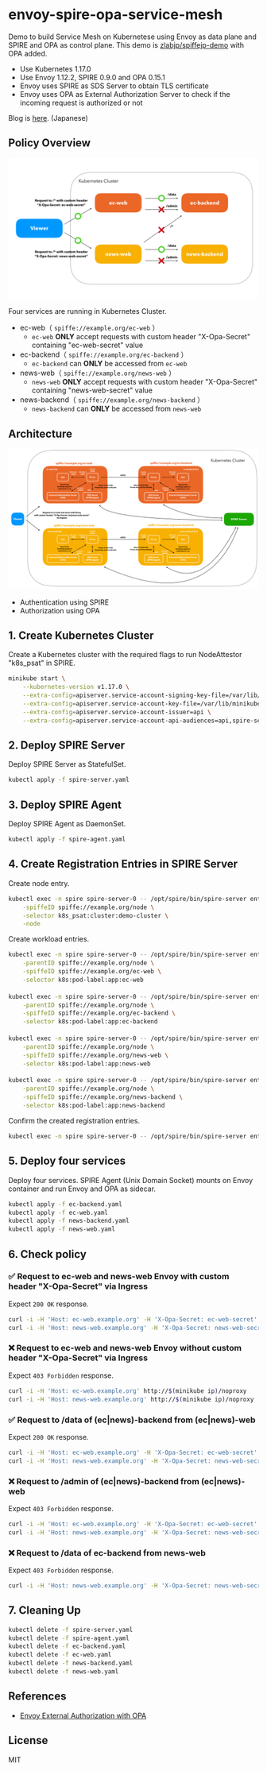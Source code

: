 # envoy-spire-opa-service-mesh

Demo to build Service Mesh on Kubernetese using Envoy as data plane and SPIRE and OPA as control plane. This demo is [zlabjp/spiffejp-demo](https://github.com/zlabjp/spiffejp-demo) with OPA added.

- Use Kubernetes 1.17.0
- Use Envoy 1.12.2, SPIRE 0.9.0 and OPA 0.15.1
- Envoy uses SPIRE as SDS Server to obtain TLS certificate
- Envoy uses OPA as External Authorization Server to check if the incoming request is authorized or not

Blog is [here](https://qiita.com/ryysud). (Japanese)

## Policy Overview

![policy-overview](/img/policy-overview.png)

Four services are running in Kubernetes Cluster.

- ec-web（ `spiffe://example.org/ec-web` ）
  - `ec-web` **ONLY** accept requests with custom header "X-Opa-Secret" containing "ec-web-secret" value
- ec-backend（ `spiffe://example.org/ec-backend` ）
  - `ec-backend` can **ONLY** be accessed from `ec-web`
- news-web（ `spiffe://example.org/news-web` ）
  - `news-web` **ONLY** accept requests with custom header "X-Opa-Secret" containing "news-web-secret" value
- news-backend（ `spiffe://example.org/news-backend` ）
  - `news-backend` can **ONLY** be accessed from `news-web`

## Architecture

![architecture](/img/architecture.png)

- Authentication using SPIRE
- Authorization using OPA

## 1. Create Kubernetes Cluster

Create a Kubernetes cluster with the required flags to run NodeAttestor "k8s_psat" in SPIRE.

```bash
minikube start \
    --kubernetes-version v1.17.0 \
    --extra-config=apiserver.service-account-signing-key-file=/var/lib/minikube/certs/sa.key \
    --extra-config=apiserver.service-account-key-file=/var/lib/minikube/certs/sa.pub \
    --extra-config=apiserver.service-account-issuer=api \
    --extra-config=apiserver.service-account-api-audiences=api,spire-server
```

## 2. Deploy SPIRE Server

Deploy SPIRE Server as StatefulSet.

```bash
kubectl apply -f spire-server.yaml
```

## 3. Deploy SPIRE Agent

Deploy SPIRE Agent as DaemonSet.

```bash
kubectl apply -f spire-agent.yaml
```

## 4. Create Registration Entries in SPIRE Server

Create node entry.

```bash
kubectl exec -n spire spire-server-0 -- /opt/spire/bin/spire-server entry create \
    -spiffeID spiffe://example.org/node \
    -selector k8s_psat:cluster:demo-cluster \
    -node
```

Create workload entries.

```bash
kubectl exec -n spire spire-server-0 -- /opt/spire/bin/spire-server entry create \
    -parentID spiffe://example.org/node \
    -spiffeID spiffe://example.org/ec-web \
    -selector k8s:pod-label:app:ec-web

kubectl exec -n spire spire-server-0 -- /opt/spire/bin/spire-server entry create \
    -parentID spiffe://example.org/node \
    -spiffeID spiffe://example.org/ec-backend \
    -selector k8s:pod-label:app:ec-backend

kubectl exec -n spire spire-server-0 -- /opt/spire/bin/spire-server entry create \
    -parentID spiffe://example.org/node \
    -spiffeID spiffe://example.org/news-web \
    -selector k8s:pod-label:app:news-web

kubectl exec -n spire spire-server-0 -- /opt/spire/bin/spire-server entry create \
    -parentID spiffe://example.org/node \
    -spiffeID spiffe://example.org/news-backend \
    -selector k8s:pod-label:app:news-backend
```

Confirm the created registration entries.

```bash
kubectl exec -n spire spire-server-0 -- /opt/spire/bin/spire-server entry show
```

## 5. Deploy four services

Deploy four services. SPIRE Agent (Unix Domain Socket) mounts on Envoy container and run Envoy and OPA as sidecar.

```bash
kubectl apply -f ec-backend.yaml
kubectl apply -f ec-web.yaml
kubectl apply -f news-backend.yaml
kubectl apply -f news-web.yaml
```

## 6. Check policy

### ✅ Request to ec-web and news-web Envoy with custom header "X-Opa-Secret" via Ingress

Expect `200 OK` response.

```bash
curl -i -H 'Host: ec-web.example.org' -H 'X-Opa-Secret: ec-web-secret' http://$(minikube ip)/noproxy
curl -i -H 'Host: news-web.example.org' -H 'X-Opa-Secret: news-web-secret' http://$(minikube ip)/noproxy
```

### ❌ Request to ec-web and news-web Envoy without custom header "X-Opa-Secret" via Ingress

Expect `403 Forbidden` response.

```bash
curl -i -H 'Host: ec-web.example.org' http://$(minikube ip)/noproxy
curl -i -H 'Host: news-web.example.org' http://$(minikube ip)/noproxy
```

### ✅ Request to /data of (ec|news)-backend from (ec|news)-web

Expect `200 OK` response.

```bash
curl -i -H 'Host: ec-web.example.org' -H 'X-Opa-Secret: ec-web-secret' http://$(minikube ip)/data
curl -i -H 'Host: news-web.example.org' -H 'X-Opa-Secret: news-web-secret' http://$(minikube ip)/data
```

### ❌ Request to /admin of (ec|news)-backend from (ec|news)-web

Expect `403 Forbidden` response.

```bash
curl -i -H 'Host: ec-web.example.org' -H 'X-Opa-Secret: ec-web-secret' http://$(minikube ip)/admin
curl -i -H 'Host: news-web.example.org' -H 'X-Opa-Secret: news-web-secret' http://$(minikube ip)/admin
```

### ❌ Request to /data of ec-backend from news-web

Expect `403 Forbidden` response.

```bash
curl -i -H 'Host: news-web.example.org' -H 'X-Opa-Secret: news-web-secret' http://$(minikube ip)/ec-backend-data
```

## 7. Cleaning Up

```bash
kubectl delete -f spire-server.yaml
kubectl delete -f spire-agent.yaml
kubectl delete -f ec-backend.yaml
kubectl delete -f ec-web.yaml
kubectl delete -f news-backend.yaml
kubectl delete -f news-web.yaml
```

## References

- [Envoy External Authorization with OPA](https://blog.openpolicyagent.org/envoy-external-authorization-with-opa-578213ed567c)

## License

MIT
